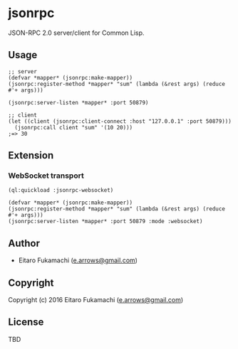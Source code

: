 # jsonrpc

JSON-RPC 2.0 server/client for Common Lisp.

## Usage

```common-lisp
;; server
(defvar *mapper* (jsonrpc:make-mapper))
(jsonrpc:register-method *mapper* "sum" (lambda (&rest args) (reduce #'+ args)))

(jsonrpc:server-listen *mapper* :port 50879)
```

```common-lisp
;; client
(let ((client (jsonrpc:client-connect :host "127.0.0.1" :port 50879)))
  (jsonrpc:call client "sum" '(10 20)))
;=> 30
```

## Extension

### WebSocket transport

```common-lisp
(ql:quickload :jsonrpc-websocket)

(defvar *mapper* (jsonrpc:make-mapper))
(jsonrpc:register-method *mapper* "sum" (lambda (&rest args) (reduce #'+ args)))
(jsonrpc:server-listen *mapper* :port 50879 :mode :websocket)
```

## Author

* Eitaro Fukamachi (e.arrows@gmail.com)

## Copyright

Copyright (c) 2016 Eitaro Fukamachi (e.arrows@gmail.com)

## License

TBD
